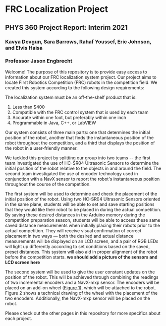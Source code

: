 # FRC Localization Project
## PHYS 360 Project Report: Interim 2021
### Kavya Devgun, Sara Barrows, Rahaf Youssef, Eric Johnson, and Elvis Haisa
### Professor Jason Engbrecht

Welcome! The purpose of this repository is to provide easy access to information about our FRC localization system project. Our project aims to locate First Robotics Competition (FRC) robots in the competition field. We created this system according to the following design requirements:

The localization system must be an off-the-shelf product that is:
1. Less than $400
2. Compatible with the FRC control system that is used by each team
3. Accurate within one foot, but preferably within one inch
4. Programmable in Java, C++, or LabVIEW

Our system consists of three main parts: one that determines the initial position of the robot, another that finds the instantaneous position of the robot throughout the competition, and a third that displays the position of the robot in a user-friendly manner.

We tackled this project by splitting our group into two teams -- the first team investigated the use of HC-SR04 Ultrasonic Sensors to determine the initial position of the robot relative to the objects in and around the field. The second team investigated the use of encoder technology used in conjunction with a NavX sensor to report the robot's instantaneous position throughout the course of the competition. 

The first system will be used to determine and check the placement of the initial position of the robot. Using two HC-SR04 Ultrasonic Sensors oriented in the same plane, students will be able to set and save starting positions that they would like their robot to be placed in during the actual competition. By saving these desired distances in the Arduino memory during the competition preparation season, students will be able to access these same saved distance measurements when initially placing their robots prior to the actual competition. They will receive visual confirmation of correct placement in two ways — both the desired and actual distance measurements will be displayed on an LCD screen, and a pair of RGB LEDs will light up differently according to set conditions based on the saved, preset distances. This system will also aid in proper alignment of the robot before the competition starts. **we should add a picture of the sensors and LCD screen here**

The second system will be used to give the user constant updates on the position of the robot. This will be achieved through combining the readings of two incremental encoders and a NavX-mxp sensor. The encoders will be placed on an add-on wheel ([Figure 1](https://i.imgur.com/NkYWwsZ.png)), which will be attached to the robot. Figure 2 shows a technical drawing of the wheel with the placement of the two encoders. Additionally, the NavX-mxp sensor will be placed on the robot. 


Please check out the other pages in this repository for more specifics about each project.
